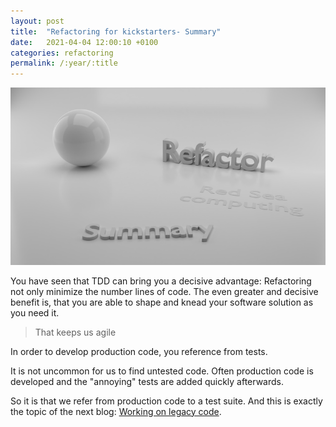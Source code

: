 ```yaml
---
layout: post
title:  "Refactoring for kickstarters- Summary"
date:   2021-04-04 12:00:10 +0100
categories: refactoring
permalink: /:year/:title
---
```


![Summary](../images/Refactoring/Refactor-summary.png)

You have seen that TDD can bring you a decisive advantage:
Refactoring not only minimize the number lines of code. 
The even greater and decisive benefit is, that you are able to shape and knead your software solution as you need it. 

>That keeps us agile

In order to develop production code, you reference from tests.

It is not uncommon for us to find untested code.
Often production code is developed and the "annoying" tests are added quickly afterwards.

So it is that we refer from production code to a test suite. And this is exactly the topic of the next blog: [Working on legacy code](https://redseacomputing.github.io/2021/Legacy-Code-introduction).